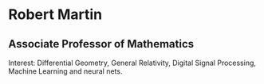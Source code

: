 # Robert Martin

## Associate Professor of Mathematics

Interest:
Differential Geometry,
General Relativity,
Digital Signal Processing,
Machine Learning and neural nets.



